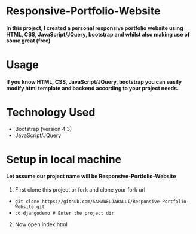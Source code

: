 # Responsive-Portfolio-Website
#### In this project, I created a personal responsive portfolio website using HTML, CSS, JavaScript/JQuery, bootstrap and whilst also making use of some great (free)

# Usage
#### If you know HTML, CSS, JavaScript/JQuery, bootstrap you can easily modify html template and backend according to your project needs.

# Technology Used
* Bootstrap (version 4.3)
* JavaScript/JQuery

# Setup in local machine
#### Let assume our project name will be Responsive-Portfolio-Website 
 1. First clone this project or fork and clone your fork url
 
* `git clone https://github.com/SAMAWELJABALLI/Responsive-Portfolio-Website.git `
* `cd djangodemo # Enter the project dir`
2. Now open index.html 



